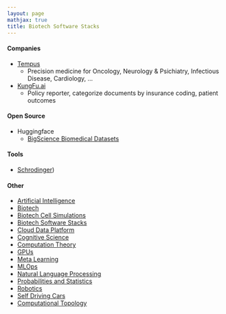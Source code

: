 ```yaml
---
layout: page
mathjax: true
title: Biotech Software Stacks
---
```

#### Companies
* [Tempus](https://www.tempus.com/)
  * Precision medicine for Oncology, Neurology & Psichiatry, Infectious Disease, Cardiology, ...
* [KungFu.ai](https://www.kungfu.ai/)
  * Policy reporter, categorize documents by insurance coding, patient outcomes

#### Open Source
* Huggingface
  * [BigScience Biomedical Datasets](https://huggingface.co/bigbio)


#### Tools
* [Schrodinger](/biotech/tools/schrodinger.md))

#### Other
* [Artificial Intelligence](/artificial_intelligence)
* [Biotech](/biotech)
* [Biotech Cell Simulations](/biotech/cell_simulations)
* [Biotech Software Stacks](/biotech/software_stacks)
* [Cloud Data Platform](/cloud_data_platform)
* [Cognitive Science](/cognitive_science)
* [Computation Theory](/computation_theory)
* [GPUs](/gpus)
* [Meta Learning](/meta_learning)
* [MLOps](/mlops)
* [Natural Language Processing](/natural_language_processing)
* [Probabilities and Statistics](/probabilities_and_statistics)
* [Robotics](/robotics)
* [Self Driving Cars](/self_driving_cars)
* [Computational Topology](/computational_topology)
